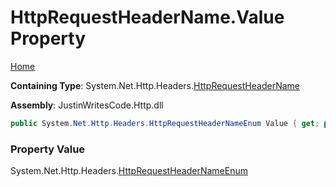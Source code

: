 # HttpRequestHeaderName\.Value Property

[Home](../../../../README.md)

**Containing Type**: System\.Net\.Http\.Headers\.[HttpRequestHeaderName](../README.md)

**Assembly**: JustinWritesCode\.Http\.dll

```csharp
public System.Net.Http.Headers.HttpRequestHeaderNameEnum Value { get; private set; }
```

### Property Value

System\.Net\.Http\.Headers\.[HttpRequestHeaderNameEnum](../../HttpRequestHeaderNameEnum/README.md)

